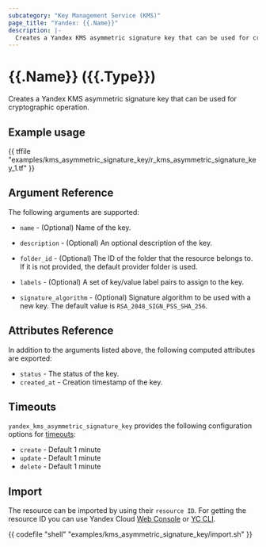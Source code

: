 ```yaml
---
subcategory: "Key Management Service (KMS)"
page_title: "Yandex: {{.Name}}"
description: |-
  Creates a Yandex KMS asymmetric signature key that can be used for cryptographic operation.
---
```


# {{.Name}} ({{.Type}})

Creates a Yandex KMS asymmetric signature key that can be used for cryptographic operation.

## Example usage

{{ tffile "examples/kms_asymmetric_signature_key/r_kms_asymmetric_signature_key_1.tf" }}

## Argument Reference

The following arguments are supported:

* `name` - (Optional) Name of the key.

* `description` - (Optional) An optional description of the key.

* `folder_id` - (Optional) The ID of the folder that the resource belongs to. If it is not provided, the default provider folder is used.

* `labels` - (Optional) A set of key/value label pairs to assign to the key.

* `signature_algorithm` - (Optional) Signature algorithm to be used with a new key. The default value is `RSA_2048_SIGN_PSS_SHA_256`.

## Attributes Reference

In addition to the arguments listed above, the following computed attributes are exported:

* `status` - The status of the key.
* `created_at` - Creation timestamp of the key.

## Timeouts

`yandex_kms_asymmetric_signature_key` provides the following configuration options for [timeouts](/docs/configuration/resources.html#timeouts):

- `create` - Default 1 minute
- `update` - Default 1 minute
- `delete` - Default 1 minute

## Import

The resource can be imported by using their `resource ID`. For getting the resource ID you can use Yandex Cloud [Web Console](https://console.yandex.cloud) or [YC CLI](https://yandex.cloud/docs/cli/quickstart).

{{ codefile "shell" "examples/kms_asymmetric_signature_key/import.sh" }}
